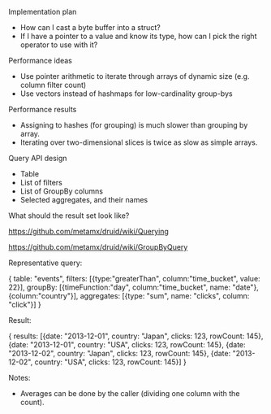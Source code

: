 
Implementation plan

* How can I cast a byte buffer into a struct?
* If I have a pointer to a value and know its type, how can I pick the right operator to use with it?

Performance ideas
* Use pointer arithmetic to iterate through arrays of dynamic size (e.g. column filter count)
* Use vectors instead of hashmaps for low-cardinality group-bys

Performance results
* Assigning to hashes (for grouping) is much slower than grouping by array.
* Iterating over two-dimensional slices is twice as slow as simple arrays.


Query API design

* Table
* List of filters
* List of GroupBy columns
* Selected aggregates, and their names

What should the result set look like?

https://github.com/metamx/druid/wiki/Querying

https://github.com/metamx/druid/wiki/GroupByQuery

Representative query:

{
  table: "events",
  filters: [{type:"greaterThan", column:"time_bucket", value: 22}],
  groupBy: [{timeFunction:"day", column:"time_bucket", name: "date"}, {column:"country"}],
  aggregates: [{type: "sum", name: "clicks", column: "click"}]
}

Result:

{
  results:
    [{date: "2013-12-01", country: "Japan", clicks: 123, rowCount: 145},
     {date: "2013-12-01", country: "USA", clicks: 123, rowCount: 145},
     {date: "2013-12-02", country: "Japan", clicks: 123, rowCount: 145},
     {date: "2013-12-02", country: "USA", clicks: 123, rowCount: 145}]
}

Notes:
* Averages can be done by the caller (dividing one column with the count).
